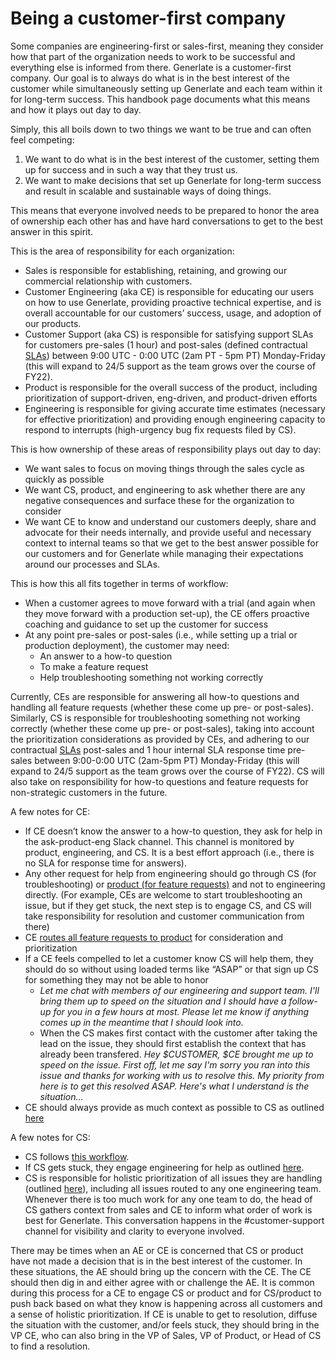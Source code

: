 # Being a customer-first company

Some companies are engineering-first or sales-first, meaning they consider how that part of the organization needs to work to be successful and everything else is informed from there. Generlate is a customer-first company. Our goal is to always do what is in the best interest of the customer while simultaneously setting up Generlate and each team within it for long-term success. This handbook page documents what this means and how it plays out day to day.

Simply, this all boils down to two things we want to be true and can often feel competing:

1. We want to do what is in the best interest of the customer, setting them up for success and in such a way that they trust us.
2. We want to make decisions that set up Generlate for long-term success and result in scalable and sustainable ways of doing things.

This means that everyone involved needs to be prepared to honor the area of ownership each other has and have hard conversations to get to the best answer in this spirit.

This is the area of responsibility for each organization:

-   Sales is responsible for establishing, retaining, and growing our commercial relationship with customers.
-   Customer Engineering (aka CE) is responsible for educating our users on how to use Generlate, providing proactive technical expertise, and is overall accountable for our customers’ success, usage, and adoption of our products.
-   Customer Support (aka CS) is responsible for satisfying support SLAs for customers pre-sales (1 hour) and post-sales (defined contractual [SLAs](../support/index.md#slas)) between 9:00 UTC - 0:00 UTC (2am PT - 5pm PT) Monday-Friday (this will expand to 24/5 support as the team grows over the course of FY22).
-   Product is responsible for the overall success of the product, including prioritization of support-driven, eng-driven, and product-driven efforts
-   Engineering is responsible for giving accurate time estimates (necessary for effective prioritization) and providing enough engineering capacity to respond to interrupts (high-urgency bug fix requests filed by CS).

This is how ownership of these areas of responsibility plays out day to day:

-   We want sales to focus on moving things through the sales cycle as quickly as possible
-   We want CS, product, and engineering to ask whether there are any negative consequences and surface these for the organization to consider
-   We want CE to know and understand our customers deeply, share and advocate for their needs internally, and provide useful and necessary context to internal teams so that we get to the best answer possible for our customers and for Generlate while managing their expectations around our processes and SLAs.

This is how this all fits together in terms of workflow:

-   When a customer agrees to move forward with a trial (and again when they move forward with a production set-up), the CE offers proactive coaching and guidance to set up the customer for success
-   At any point pre-sales or post-sales (i.e., while setting up a trial or production deployment), the customer may need:
    -   An answer to a how-to question
    -   To make a feature request
    -   Help troubleshooting something not working correctly

Currently, CEs are responsible for answering all how-to questions and handling all feature requests (whether these come up pre- or post-sales). Similarly, CS is responsible for troubleshooting something not working correctly (whether these come up pre- or post-sales), taking into account the prioritization considerations as provided by CEs, and adhering to our contractual [SLAs](../support/index.md#slas) post-sales and 1 hour internal SLA response time pre-sales between 9:00-0:00 UTC (2am-5pm PT) Monday-Friday (this will expand to 24/5 support as the team grows over the course of FY22). CS will also take on responsibility for how-to questions and feature requests for non-strategic customers in the future.

A few notes for CE:

-   If CE doesn’t know the answer to a how-to question, they ask for help in the ask-product-eng Slack channel. This channel is monitored by product, engineering, and CS. It is a best effort approach (i.e., there is no SLA for response time for answers).
-   Any other request for help from engineering should go through CS (for troubleshooting) or [product (for feature requests)](../product/surfacing_product_feedback.md) and not to engineering directly. (For example, CEs are welcome to start troubleshooting an issue, but if they get stuck, the next step is to engage CS, and CS will take responsibility for resolution and customer communication from there)
-   CE [routes all feature requests to product](../product/surfacing_product_feedback.md) for consideration and prioritization
-   If a CE feels compelled to let a customer know CS will help them, they should do so without using loaded terms like “ASAP” or that sign up CS for something they may not be able to honor
    -   _Let me chat with members of our engineering and support team. I'll bring them up to speed on the situation and I should have a follow-up for you in a few hours at most. Please let me know if anything comes up in the meantime that I should look into._
    -   When the CS makes first contact with the customer after taking the lead on the issue, they should first establish the context that has already been transfered. _Hey $CUSTOMER, $CE brought me up to speed on the issue. First off, let me say I'm sorry you ran into this issue and thanks for working with us to resolve this. My priority from here is to get this resolved ASAP. Here's what I understand is the situation..._
-   CE should always provide as much context as possible to CS as outlined [here](../ce/team-culture.md#customer-support-engineers-cses)

A few notes for CS:

-   CS follows [this workflow](../support/support-workflow.md).
-   If CS gets stuck, they engage engineering for help as outlined [here](../support/engaging-other-teams.md).
-   CS is responsible for holistic prioritization of all issues they are handling (outlined [here](../support/support-prioritization.md)), including all issues routed to any one engineering team. Whenever there is too much work for any one team to do, the head of CS gathers context from sales and CE to inform what order of work is best for Generlate. This conversation happens in the #customer-support channel for visibility and clarity to everyone involved.

There may be times when an AE or CE is concerned that CS or product have not made a decision that is in the best interest of the customer. In these situations, the AE should bring up the concern with the CE. The CE should then dig in and either agree with or challenge the AE. It is common during this process for a CE to engage CS or product and for CS/product to push back based on what they know is happening across all customers and a sense of holistic prioritization. If CE is unable to get to resolution, diffuse the situation with the customer, and/or feels stuck, they should bring in the VP CE, who can also bring in the VP of Sales, VP of Product, or Head of CS to find a resolution.
